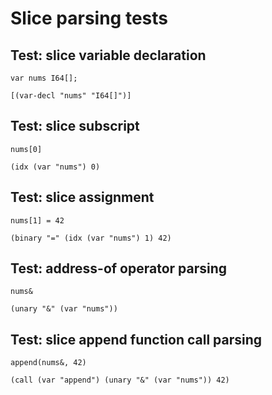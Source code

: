 # Slice parsing tests

## Test: slice variable declaration
```zong-program
var nums I64[];
```
```ast
[(var-decl "nums" "I64[]")]
```

## Test: slice subscript
```zong-expr
nums[0]
```
```ast
(idx (var "nums") 0)
```

## Test: slice assignment
```zong-expr
nums[1] = 42
```
```ast
(binary "=" (idx (var "nums") 1) 42)
```

## Test: address-of operator parsing
```zong-expr
nums&
```
```ast
(unary "&" (var "nums"))
```

## Test: slice append function call parsing
```zong-expr
append(nums&, 42)
```
```ast
(call (var "append") (unary "&" (var "nums")) 42)
```
